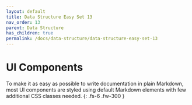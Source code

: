 ```yaml
---
layout: default
title: Data Structure Easy Set 13
nav_order: 13
parent: Data Structure
has_children: true
permalink: /docs/data-structure/data-structure-easy-set-13
---
```


# UI Components

To make it as easy as possible to write documentation in plain Markdown, most UI components are styled using default Markdown elements with few additional CSS classes needed.
{: .fs-6 .fw-300 }

